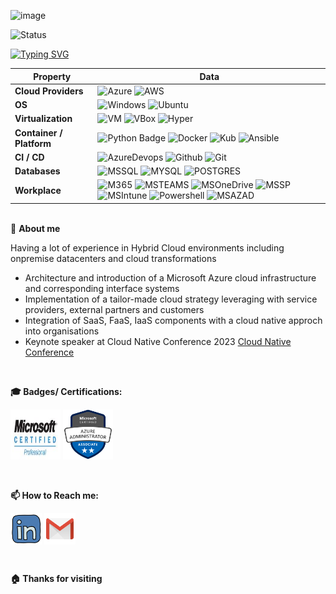 ![image](https://github.com/UbuxCircle/UbuxCircle/assets/77446201/28736a7d-1a9c-42d3-9f86-3afe5c162376)
<!--   my-ticker -->   
![Status](https://img.shields.io/badge/last_update-august%202023-blue)<br>

[![Typing SVG](https://readme-typing-svg.herokuapp.com?color=%2336BCF7&center=true&vCenter=true&width=600&lines=Hi+there+👋,+welcome+to+Ubux+Github+Profile)](https://git.io/typing-svg)

| Property                                        | Data                                                                                                                                                                                                                                                                                                                                                                                                                                                                                                                                                                                                                                                                                                                                                                                                                                                                                                                                                                                                                                                                                                                                                                                                                                                                                                                                                                                                                                                                                                                                                                                                                                                                                                                                                                                                            |
|-------------------------------------------------|-----------------------------------------------------------------------------------------------------------------------------------------------------------------------------------------------------------------------------------------------------------------------------------------------------------------------------------------------------------------------------------------------------------------------------------------------------------------------------------------------------------------------------------------------------------------------------------------------------------------------------------------------------------------------------------------------------------------------------------------------------------------------------------------------------------------------------------------------------------------------------------------------------------------------------------------------------------------------------------------------------------------------------------------------------------------------------------------------------------------------------------------------------------------------------------------------------------------------------------------------------------------------------------------------------------------------------------------------------------------------------------------------------------------------------------------------------------------------------------------------------------------------------------------------------------------------------------------------------------------------------------------------------------------------------------------------------------------------------------------------------------------------------------------------------------------|
| **Cloud Providers**                           | ![Azure](https://img.shields.io/badge/microsoft%20azure-0089D6?style=for-the-badge&logo=microsoft-azure&logoColor=white) ![AWS](https://img.shields.io/badge/Amazon_AWS-FF9900?style=for-the-badge&logo=amazonaws&logoColor=white) |                                                                                                                                                                                                                                                                                                                                                                                                                                                                                                                                                                                                                                                                                                                                    |      
| **OS**                                          | ![Windows](https://img.shields.io/badge/Windows-0078D6?style=for-the-badge&logo=windows&logoColor=white) ![Ubuntu](https://img.shields.io/badge/Ubuntu-E95420?style=for-the-badge&logo=ubuntu&logoColor=white)                                                                                                                                                                                                                                                                           |
| **Virtualization**                                          | ![VM](https://img.shields.io/badge/VMware-231f20?style=for-the-badge&logo=VMware&logoColor=white) ![VBox](https://img.shields.io/badge/VirtualBox-21416b?style=for-the-badge&logo=VirtualBox&logoColor=white) ![Hyper](https://img.shields.io/badge/Hyper%20V-2D9FD9?style=for-the-badge&logo=Microsoft%20Academic&logoColor=white)                                                                                                                                                                                                                                            |
| **Container / Platform**                              | ![Python Badge](https://img.shields.io/badge/Terraform-7B42BC?style=for-the-badge&logo=terraform&logoColor=white) ![Docker](https://img.shields.io/badge/Docker-2CA5E0?style=for-the-badge&logo=docker&logoColor=white) ![Kub](https://img.shields.io/badge/kubernetes-326ce5.svg?&style=for-the-badge&logo=kubernetes&logoColor=white) ![Ansible](https://img.shields.io/badge/Ansible-000000?style=for-the-badge&logo=ansible&logoColor=white)      |                                                                                                                                                                                                                                                                                                                                                                                                                                                                                                                                                                                                                                                                                                                                                                                                                                                                                                                                           
| **CI / CD**                                     | ![AzureDevops](https://img.shields.io/badge/Azure_DevOps-0078D7?style=for-the-badge&logo=azure-devops&logoColor=white) ![Github](https://img.shields.io/badge/GitHub-100000?style=for-the-badge&logo=github&logoColor=white) ![Git](https://img.shields.io/badge/GIT-E44C30?style=for-the-badge&logo=git&logoColor=white)                                                                                                                                                                                                                                                                                                                                                                                                                                                                                                                                                                                                                                                                                                                                                                                                                                                                                                                                                                                                                                                                                                                                                                                                                                                                     |
| **Databases**                                   | ![MSSQL](https://img.shields.io/badge/Microsoft%20SQL%20Server-CC2927?style=for-the-badge&logo=microsoft%20sql%20server&logoColor=white) ![MYSQL](https://img.shields.io/badge/MySQL-005C84?style=for-the-badge&logo=mysql&logoColor=white) ![POSTGRES](https://img.shields.io/badge/PostgreSQL-316192?style=for-the-badge&logo=postgresql&logoColor=white)                                                                                                                                                                                                                                                                                                                                                                                                                                                                                                                                                                                                                                                                                                                                                                                                                                                                                                                                              |
| **Workplace**                            | ![M365](https://img.shields.io/badge/Microsoft%20365-666666?style=for-the-badge&logo=microsoft&logoColor=white) ![MSTEAMS](https://img.shields.io/badge/Microsoft%20Teams-593D88?style=for-the-badge&logo=microsoft&logoColor=white) ![MSOneDrive](https://img.shields.io/badge/Microsoft%20OneDrive-3daee4?style=for-the-badge&logo=microsoft&logoColor=white) ![MSSP](https://img.shields.io/badge/Microsoft_SharePoint-0078D4?style=for-the-badge&logo=microsoft-sharepoint&logoColor=white) ![MSIntune](https://img.shields.io/badge/Microsoft%20Intune-3daee4?style=for-the-badge&logo=microsoft&logoColor=white) ![Powershell](https://camo.githubusercontent.com/7170f2b11694c211616fec01be572d446b7b187a47396b3dbce4abc69c0eca75/68747470733a2f2f696d672e736869656c64732e696f2f7374617469632f76313f7374796c653d666f722d7468652d6261646765266d6573736167653d506f7765725368656c6c26636f6c6f723d353339314645266c6f676f3d506f7765725368656c6c266c6f676f436f6c6f723d464646464646266c6162656c3d) ![MSAZAD](https://img.shields.io/badge/Microsoft%20Azure%20Active%20Directory-3daee4?style=for-the-badge&logo=microsoft-azure&logoColor=white)                                                                                                                                                                                                                                                                                                                                                                                                                                                                                                                                                                                                                                                                                                                                                                                                                                                                                                                                                                                                                                                                                                                                                                                                                                                                                                                                                                                         |


<br>:pushpin: **About me**
<p align="left">
<a>
  Having a lot of experience in Hybrid Cloud environments including onpremise datacenters and cloud transformations 
  
  -  Architecture and introduction of a Microsoft Azure cloud infrastructure and corresponding interface systems
  -  Implementation of a tailor-made cloud strategy leveraging with service providers, external partners and customers
  -  Integration of SaaS, FaaS, IaaS components with a cloud native approch into organisations
  -  Keynote speaker at Cloud Native Conference 2023 <a href="https://www.cloudnativeconference.de/">Cloud Native Conference</a>

 </a>
</p>
<br>

**:mortar_board: Badges/ Certifications:**
<p align="left">

 <img src="https://github.com/UbuxCircle/UbuxCircle/blob/main/assets/Zertifikat_Logo_Microsoft_MCP.JPG" alt="alt text" width="80" height="80">
 <img src="https://github.com/UbuxCircle/UbuxCircle/blob/main/assets/azure-administrator-associate-600x600.png" alt="alt text" width="80" height="80">

</p><br>

**📫 How to Reach me:**
<p align="left">
<a href="https://www.linkedin.com/in/oliver-kreis-b58426277/" target="_blank"><img align="center" src="https://github.com/UbuxCircle/UbuxCircle/blob/main/assets/linkedin.svg" alt="BEPb" height="50" width="50" /></a>
<a href="mailto:oliver.kreis@gmx.net" target="_blank"><img align="center" src="https://github.com/UbuxCircle/UbuxCircle/blob/main/assets/gmail.svg" alt="Email" height="50" width="50" /></a>
</p><br>

**:house: Thanks for visiting**
<br><br>
